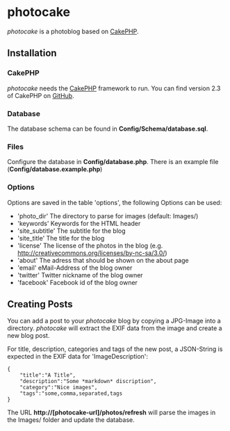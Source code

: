 # photocake

*photocake* is a photoblog based on [CakePHP](http://cakephp.org/).

## Installation

### CakePHP

*photocake* needs the [CakePHP](http://cakephp.org/) framework to run. You can find version 2.3 of CakePHP on [GitHub](https://github.com/cakephp/cakephp/tree/2.3).

### Database

The database schema can be found in **Config/Schema/database.sql**.

### Files

Configure the database in **Config/database.php**. There is an example file (**Config/database.example.php**)

### Options

Options are saved in the table 'options', the following Options can be used:

- 'photo_dir' The directory to parse for images (default: Images/)
- 'keywords' Keywords for the HTML header
- 'site_subtitle' The subtitle for the blog
- 'site_title' The title for the blog
- 'license' The license of the photos in the blog (e.g. http://creativecommons.org/licenses/by-nc-sa/3.0/)
- 'about' The adress that should be shown on the about page
- 'email' eMail-Address of the blog owner
- 'twitter' Twitter nickname of the blog owner
- 'facebook' Facebook id of the blog owner

## Creating Posts

You can add a post to your *photocake* blog by copying a JPG-Image into a directory. *photocake* will extract the EXIF data from the image and create a new blog post.

For title, description, categories and tags of the new post, a JSON-String is expected in the EXIF data for 'ImageDescription':

    {
        "title":"A Title",
        "description":"Some *markdown* discription",
        "category":"Nice images",
        "tags":"some,comma,separated,tags
    }

The URL **http://[photocake-url]/photos/refresh** will parse the images in the Images/ folder and update the database.